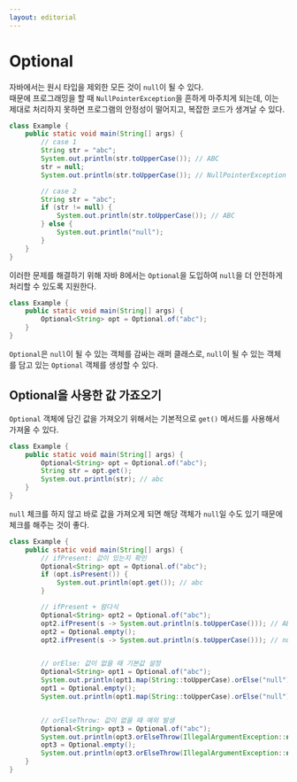 ```yaml
---
layout: editorial
---
```


# Optional

자바에서는 원시 타입을 제외한 모든 것이 `null`이 될 수 있다.  
때문에 프로그래밍을 할 때 `NullPointerException`을 흔하게 마주치게 되는데, 이는 제대로 처리하지 못하면 프로그램의 안정성이 떨어지고, 복잡한 코드가 생겨날 수 있다.

```java
class Example {
    public static void main(String[] args) {
        // case 1
        String str = "abc";
        System.out.println(str.toUpperCase()); // ABC
        str = null;
        System.out.println(str.toUpperCase()); // NullPointerException

        // case 2
        String str = "abc";
        if (str != null) {
            System.out.println(str.toUpperCase()); // ABC
        } else {
            System.out.println("null");
        }
    }
}
```

이러한 문제를 해결하기 위해 자바 8에서는 `Optional`을 도입하여 `null`을 더 안전하게 처리할 수 있도록 지원한다.

```java
class Example {
    public static void main(String[] args) {
        Optional<String> opt = Optional.of("abc");
    }
}
```

`Optional`은 `null`이 될 수 있는 객체를 감싸는 래퍼 클래스로, `null`이 될 수 있는 객체를 담고 있는 `Optional` 객체를 생성할 수 있다.

## Optional을 사용한 값 가죠오기

`Optional` 객체에 담긴 값을 가져오기 위해서는 기본적으로 `get()` 메서드를 사용해서 가져올 수 있다.

```java
class Example {
    public static void main(String[] args) {
        Optional<String> opt = Optional.of("abc");
        String str = opt.get();
        System.out.println(str); // abc
    }
}
```

`null` 체크를 하지 않고 바로 값을 가져오게 되면 해당 객체가 `null`일 수도 있기 때문에 체크를 해주는 것이 좋다.

```java
class Example {
    public static void main(String[] args) {
        // ifPresent: 값이 있는지 확인
        Optional<String> opt = Optional.of("abc");
        if (opt.isPresent()) {
            System.out.println(opt.get()); // abc
        }

        // ifPresent + 람다식
        Optional<String> opt2 = Optional.of("abc");
        opt2.ifPresent(s -> System.out.println(s.toUpperCase())); // ABC
        opt2 = Optional.empty();
        opt2.ifPresent(s -> System.out.println(s.toUpperCase())); // null


        // orElse: 값이 없을 때 기본값 설정
        Optional<String> opt1 = Optional.of("abc");
        System.out.println(opt1.map(String::toUpperCase).orElse("null")); // ABC
        opt1 = Optional.empty();
        System.out.println(opt1.map(String::toUpperCase).orElse("null")); // null


        // orElseThrow: 값이 없을 때 예외 발생
        Optional<String> opt3 = Optional.of("abc");
        System.out.println(opt3.orElseThrow(IllegalArgumentException::new)); // ABC
        opt3 = Optional.empty();
        System.out.println(opt3.orElseThrow(IllegalArgumentException::new)); // IllegalArgumentException
    }
}
```